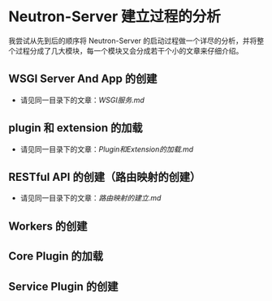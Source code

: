 # Neutron-Server 建立过程的分析

我尝试从先到后的顺序将 Neutron-Server 的启动过程做一个详尽的分析，并将整个过程分成了几大模块，每一个模块又会分成若干个小的文章来仔细介绍。

## WSGI Server And App 的创建

* 请见同一目录下的文章：*WSGI服务.md*

## plugin 和 extension 的加载

* 请见同一目录下的文章：*Plugin和Extension的加载.md*

## RESTful API 的创建（路由映射的创建）

* 请见同一目录下的文章：*路由映射的建立.md*

## Workers 的创建


## Core Plugin 的加载






## Service Plugin 的创建









